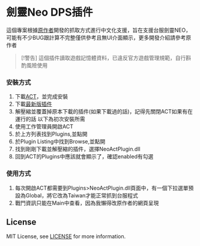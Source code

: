 # 劍靈Neo DPS插件

這個專案根據[原作者](https://github.com/azuradara/neo-act-plugin)開發的抓取方式進行中文化支援，旨在支援台服劍靈NEO，可能有不少BUG跟計算不完整僅供參考且無UI介面顯示，更多開發介紹請參考原作者

>[!警告]
>這個插件讀取遊戲記憶體資料，已違反官方遊戲管理規範，自行斟酌風險使用

### 安裝方式
1. 下載[ACT](https://advancedcombattracker.com/download.php)，並完成安裝
2. 下載[最新版插件](https://github.com/Emagu/neo-act-plugin/releases/tag/NeoTw)
3. 解壓縮並覆蓋掉原本下載的插件(如果下載過的話)，記得先關閉ACT如果有在運行的話
以下為初次安裝所需
4. 使用工作管理員開啟ACT
5. 於上方列表找到Plugins,並點開
6. 於Plugin Listing中找到Browse,並點開
7. 找到剛剛下載並解壓縮的插件，選擇NeoActPlugin.dll
8. 回到ACT的Plugins中應該就會顯示了，確認enabled有勾選

### 使用方式
1. 每次開啟ACT都需要到Plugins>NeoActPlugin.dll頁面中，有一個下拉選單預設為Global，將它改為Taiwan才能正常抓到台服程式
2. 戰鬥資訊只能在Main中查看，因為我懶得改原作者的網頁呈現

## License

MIT License, see [LICENSE](LICENSE) for more information.

